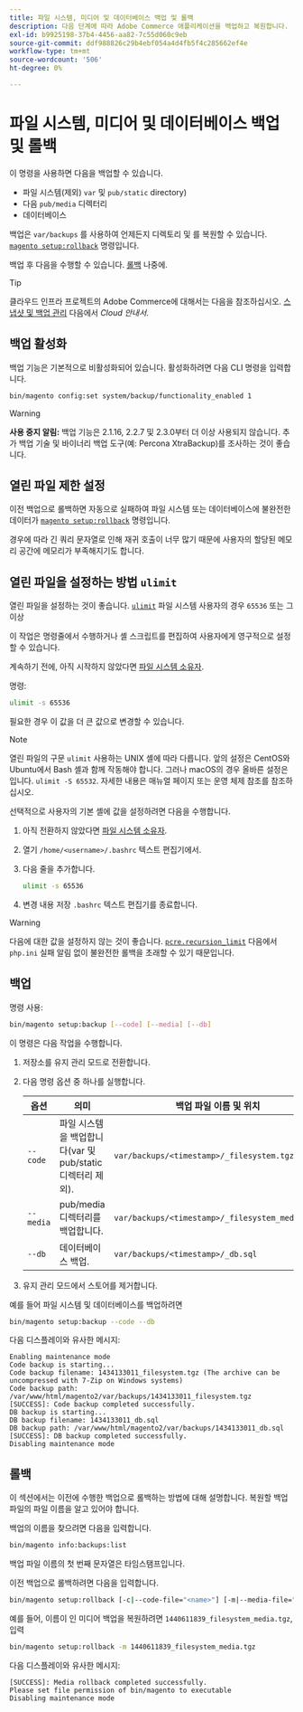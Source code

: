 ```yaml
---
title: 파일 시스템, 미디어 및 데이터베이스 백업 및 롤백
description: 다음 단계에 따라 Adobe Commerce 애플리케이션을 백업하고 복원합니다.
exl-id: b9925198-37b4-4456-aa82-7c55d060c9eb
source-git-commit: ddf988826c29b4ebf054a4d4fb5f4c285662ef4e
workflow-type: tm+mt
source-wordcount: '506'
ht-degree: 0%

---
```


# 파일 시스템, 미디어 및 데이터베이스 백업 및 롤백

이 명령을 사용하면 다음을 백업할 수 있습니다.

* 파일 시스템(제외) `var` 및 `pub/static` directory)
* 다음 `pub/media` 디렉터리
* 데이터베이스

백업은 `var/backups` 를 사용하여 언제든지 디렉토리 및 를 복원할 수 있습니다. [`magento setup:rollback`](uninstall-modules.md#roll-back-the-file-system-database-or-media-files) 명령입니다.

백업 후 다음을 수행할 수 있습니다. [롤백](#rollback) 나중에.

>[!TIP]
>
>클라우드 인프라 프로젝트의 Adobe Commerce에 대해서는 다음을 참조하십시오. [스냅샷 및 백업 관리](https://devdocs.magento.com/cloud/project/project-webint-snap.html) 다음에서 _Cloud 안내서_.

## 백업 활성화

백업 기능은 기본적으로 비활성화되어 있습니다. 활성화하려면 다음 CLI 명령을 입력합니다.

```bash
bin/magento config:set system/backup/functionality_enabled 1
```

>[!WARNING]
>
>**사용 중지 알림:**
>백업 기능은 2.1.16, 2.2.7 및 2.3.0부터 더 이상 사용되지 않습니다. 추가 백업 기술 및 바이너리 백업 도구(예: Percona XtraBackup)를 조사하는 것이 좋습니다.

## 열린 파일 제한 설정

이전 백업으로 롤백하면 자동으로 실패하여 파일 시스템 또는 데이터베이스에 불완전한 데이터가 [`magento setup:rollback`](uninstall-modules.md#roll-back-the-file-system-database-or-media-files) 명령입니다.

경우에 따라 긴 쿼리 문자열로 인해 재귀 호출이 너무 많기 때문에 사용자의 할당된 메모리 공간에 메모리가 부족해지기도 합니다.

## 열린 파일을 설정하는 방법 `ulimit`

열린 파일을 설정하는 것이 좋습니다. [`ulimit`](https://ss64.com/bash/ulimit.html) 파일 시스템 사용자의 경우 `65536` 또는 그 이상

이 작업은 명령줄에서 수행하거나 셸 스크립트를 편집하여 사용자에게 영구적으로 설정할 수 있습니다.

계속하기 전에, 아직 시작하지 않았다면 [파일 시스템 소유자](../prerequisites/file-system/overview.md).

명령:

```bash
ulimit -s 65536
```

필요한 경우 이 값을 더 큰 값으로 변경할 수 있습니다.

>[!NOTE]
>
>열린 파일의 구문 `ulimit` 사용하는 UNIX 셸에 따라 다릅니다. 앞의 설정은 CentOS와 Ubuntu에서 Bash 셸과 함께 작동해야 합니다. 그러나 macOS의 경우 올바른 설정은 입니다. `ulimit -S 65532`. 자세한 내용은 매뉴얼 페이지 또는 운영 체제 참조를 참조하십시오.

선택적으로 사용자의 기본 셸에 값을 설정하려면 다음을 수행합니다.

1. 아직 전환하지 않았다면 [파일 시스템 소유자](../prerequisites/file-system/overview.md).
1. 열기 `/home/<username>/.bashrc` 텍스트 편집기에서.
1. 다음 줄을 추가합니다.

   ```bash
   ulimit -s 65536
   ```

1. 변경 내용 저장 `.bashrc` 텍스트 편집기를 종료합니다.

>[!WARNING]
>
>다음에 대한 값을 설정하지 않는 것이 좋습니다. [`pcre.recursion_limit`](https://www.php.net/manual/en/pcre.configuration.php) 다음에서 `php.ini` 실패 알림 없이 불완전한 롤백을 초래할 수 있기 때문입니다.

## 백업

명령 사용:

```bash
bin/magento setup:backup [--code] [--media] [--db]
```

이 명령은 다음 작업을 수행합니다.

1. 저장소를 유지 관리 모드로 전환합니다.
1. 다음 명령 옵션 중 하나를 실행합니다.

   | 옵션 | 의미 | 백업 파일 이름 및 위치 |
   |--- |--- |--- |
   | `--code` | 파일 시스템을 백업합니다(var 및 pub/static 디렉터리 제외). | `var/backups/<timestamp>/_filesystem.tgz` |
   | `--media` | pub/media 디렉터리를 백업합니다. | `var/backups/<timestamp>/_filesystem_media.tgz` |
   | `--db` | 데이터베이스 백업. | `var/backups/<timestamp>/_db.sql` |

1. 유지 관리 모드에서 스토어를 제거합니다.

예를 들어 파일 시스템 및 데이터베이스를 백업하려면

```bash
bin/magento setup:backup --code --db
```

다음 디스플레이와 유사한 메시지:

```terminal
Enabling maintenance mode
Code backup is starting...
Code backup filename: 1434133011_filesystem.tgz (The archive can be uncompressed with 7-Zip on Windows systems)
Code backup path: /var/www/html/magento2/var/backups/1434133011_filesystem.tgz
[SUCCESS]: Code backup completed successfully.
DB backup is starting...
DB backup filename: 1434133011_db.sql
DB backup path: /var/www/html/magento2/var/backups/1434133011_db.sql
[SUCCESS]: DB backup completed successfully.
Disabling maintenance mode
```

## 롤백

이 섹션에서는 이전에 수행한 백업으로 롤백하는 방법에 대해 설명합니다. 복원할 백업 파일의 파일 이름을 알고 있어야 합니다.

백업의 이름을 찾으려면 다음을 입력합니다.

```bash
bin/magento info:backups:list
```

백업 파일 이름의 첫 번째 문자열은 타임스탬프입니다.

이전 백업으로 롤백하려면 다음을 입력합니다.

```bash
bin/magento setup:rollback [-c|--code-file="<name>"] [-m|--media-file="<name>"] [-d|--db-file="<name>"]
```

예를 들어, 이름이 인 미디어 백업을 복원하려면 `1440611839_filesystem_media.tgz`, 입력

```bash
bin/magento setup:rollback -m 1440611839_filesystem_media.tgz
```

다음 디스플레이와 유사한 메시지:

```terminal
[SUCCESS]: Media rollback completed successfully.
Please set file permission of bin/magento to executable
Disabling maintenance mode
```

